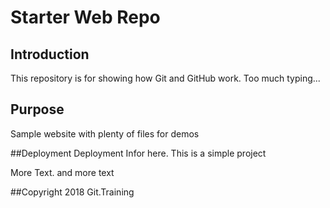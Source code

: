 # Starter Web Repo

## Introduction

This repository is for showing how Git and GitHub work. Too much typing...

## Purpose

Sample website with plenty of files for demos

##Deployment
Deployment Infor here. This is a simple project


More Text. and more text

##Copyright
2018 Git.Training